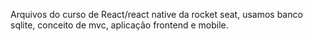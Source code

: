 Arquivos do curso de React/react native da rocket seat, usamos banco sqlite, conceito de mvc, aplicação frontend e mobile.

